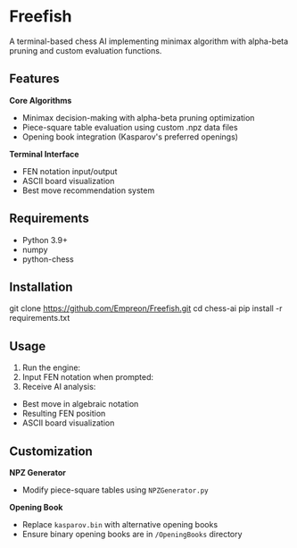 # Freefish

A terminal-based chess AI implementing minimax algorithm with alpha-beta pruning and custom evaluation functions.

## Features
**Core Algorithms**
- Minimax decision-making with alpha-beta pruning optimization
- Piece-square table evaluation using custom .npz data files
- Opening book integration (Kasparov's preferred openings)

**Terminal Interface**
- FEN notation input/output
- ASCII board visualization
- Best move recommendation system

## Requirements
- Python 3.9+
- numpy
- python-chess

## Installation
git clone https://github.com/Empreon/Freefish.git
cd chess-ai
pip install -r requirements.txt

## Usage
1. Run the engine:
2. Input FEN notation when prompted:
3. Receive AI analysis:
- Best move in algebraic notation
- Resulting FEN position
- ASCII board visualization

## Customization
**NPZ Generator**
- Modify piece-square tables using `NPZGenerator.py`

**Opening Book**
- Replace `kasparov.bin` with alternative opening books
- Ensure binary opening books are in `/OpeningBooks` directory

